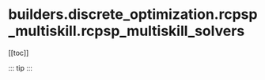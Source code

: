 # builders.discrete_optimization.rcpsp_multiskill.rcpsp_multiskill_solvers

[[toc]]

::: tip
<skdecide-summary></skdecide-summary>
:::

